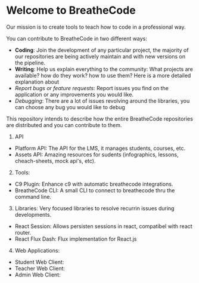 # Welcome to BreatheCode

Our mission is to create tools to teach how to code in a professional way.

You can contribute to BreatheCode in two different ways:
- **Coding**: Join the development of any particular project, the majority of our repositories are being actively maintain and with new versions on the pipeline.
- **Writing**: Help us explain everything to the community: What projects are available? how do they work? how to use them? Here is a more detailed explanation about 
- *Report bugs or feature requests*: Report issues you find on the application or any improvements you would like.
- *Debugging*: There are a lot of issues revolving around the libraries, you can choose any bug you would like to debug

This repository intends to describe how the entire BreatheCode repositories are distributed and you can contribute to them.

1. API
  - Platform API: The API for the LMS, it manages students, courses, etc.
  - Assets API: Amazing resources for sudents (infographics, lessons, cheach-sheets, mock api's, etc).
2. Tools:
  - C9 Plugin: Enhance c9 with automatic breathecode integrations.
  - BreatheCode CLI: A small CLI to connect to breathecode thru the command line.
3. Libraries: Very focused libraries to resolve recurrin issues during developments.
  - React Session: Allows persisten sessions in react, compatibel with react router.
  - React Flux Dash: Flux implementation for React.js
4. Web Applications:
  - Student Web Client:
  - Teacher Web Client:
  - Admin Web Client:
<!--stackedit_data:
eyJoaXN0b3J5IjpbOTI4MDAxMDU3XX0=
-->